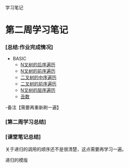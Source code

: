 学习笔记



# 第二周学习笔记
### [总结:作业完成情况]
- BASIC
    - [N叉树的后序遍历](./postorder.java)
    - [N叉树的前序遍历](./preorder.java)
    - [二叉树的中序遍历](./inorderTraversal.java)
    - [二叉树的前序遍历](./preorderTraversal.java)
    - [N叉树的层序遍历](./levelOrder.java)
    - [丑数](./choushus.java)

-备注【需要再重新刷一遍】

### [第二周学习总结]



### [课堂笔记总结]
关于递归的调用的顺序还不是很清楚，这点需要再学习一遍。

递归的模版



